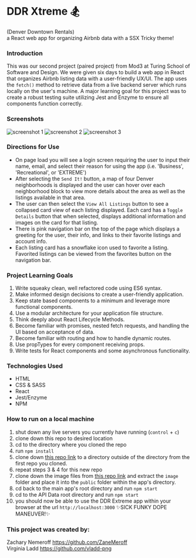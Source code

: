 # DDR Xtreme 🏂
(Denver Downtown Rentals)<br>
a React web app for organizing Airbnb data with a SSX Tricky theme!

### Introduction
This was our second project (paired project) from Mod3 at Turing School of Software and Design. We were given six days to build a web app in React that organizes Airbnb listing data with a user-friendly UX/UI. The app uses the `fetch()` method to retrieve data from a live backend server which runs locally on the user's machine. A major learning goal for this project was to create a robust testing suite utilizing Jest and Enzyme to ensure all components function correctly.

### Screenshots
![screenshot 1](https://user-images.githubusercontent.com/53405028/74286261-a011d880-4ce4-11ea-986f-a2c4f9e6e0cd.png)
![screenshot 2](https://user-images.githubusercontent.com/53405028/74286267-a607b980-4ce4-11ea-9844-f9042c292a52.png)
![screenshot 3](https://user-images.githubusercontent.com/53405028/74286277-aa33d700-4ce4-11ea-8570-e43f5c0551b1.png)

### Directions for Use
- On page load you will see a login screen requiring the user to input their name, email, and select their reason for using the app (i.e. 'Business', 'Recreational', or 'EXTREME')
- After selecting the `Send It!` button, a map of four Denver neighborhoods is displayed and the user can hover over each neighborhood block to view more details about the area as well as the listings available in that area.
- The user can then select the `View All Listings` button to see a collapsed card view of each listing displayed. Each card has a `Toggle Details` button that when selected, displays additional information and images on the card for that listing.
- There is pink navigation bar on the top of the page which displays a greeting for the user, their info, and links to their favorite listings and account info.
- Each listing card has a snowflake icon used to favorite a listing. Favorited listings can be viewed from the favorites button on the navigation bar.

### Project Learning Goals  
1. Write squeaky clean, well refactored code using ES6 syntax.
2. Make informed design decisions to create a user-friendly application.
3. Keep state based components to a minimum and leverage more functional components.
4. Use a modular architecture for your application file structure.
5. Think deeply about React Lifecycle Methods.
6. Become familiar with promises, nested fetch requests, and handling the UI based on acceptance of data.
7. Become familiar with routing and how to handle dynamic routes.
8. Use propTypes for every component receiving props.
9. Write tests for React components and some asynchronous functionality.

### Technologies Used
- HTML
- CSS & SASS
- React
- Jest/Enzyme
- NPM

### How to run on a local machine
1. shut down any live servers you currently have running (`control` + `c`)
2. clone down this repo to desired location
3. cd to the directory where you cloned the repo
4. run `npm install`
5. clone down [this repo link](https://github.com/turingschool/VRAD-API "API Data") to a directory outside of the directory from the first repo you cloned.
6. repeat steps 3 & 4 for this new repo
7. clone down the image files from [this repo link](https://github.com/turingschool/VRAD-Assets "App Images") and extract the `image` folder and place it into the `public` folder within the app's directory.
8. cd back to the main app's root directory and run `npm start`
9. cd to the API Data root directory and run `npm start`
10. you should now be able to use the DDR Extreme app within your browser at the url `http://localhost:3000` ✨SICK FUNKY DOPE MANEUVER!✨

### This project was created by:
Zachary Nemeroff https://github.com/ZaneMeroff<br>
Virginia Ladd https://github.com/vladd-png
